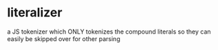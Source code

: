 literalizer
===========

a JS tokenizer which ONLY tokenizes the compound literals so they can easily be skipped over for other parsing
